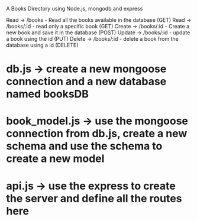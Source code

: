 A Books Directory using Node.js, mongodb and express

Read ->   /books - Read all the books available in the database             (GET)
Read ->   /books/:id - read only a specific book                            (GET)
Create -> /books/:id - Create a new book and save it in the database        (POST)
Update -> /books/:id - update a book using the id                           (PUT)
Delete -> /books/:id - delete a book from the database using a id          (DELETE)

# db.js -> create a new mongoose connection and a new database named booksDB
# book_model.js -> use the mongoose connection from db.js, create a new schema and use the schema to create a new model
# api.js -> use the express to create the server and define all the routes here 